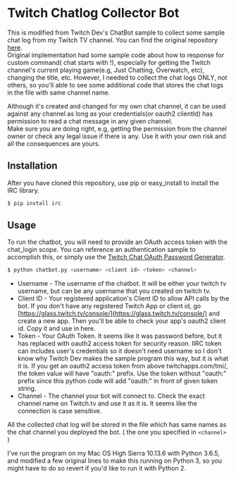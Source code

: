 # Twitch Chatlog Collector Bot
This is modified from Twitch Dev's ChatBot sample to collect some sample chat log from my Twitch TV channel. You can find the original repository [here](https://github.com/TwitchDev/chat-samples/tree/master/python).<br/>
Original implementation had some sample code about how to response for custom command( chat starts with !), especially for getting the Twitch channel's current playing game(e.g, Just Chatting, Overwatch, etc), changing the title, etc. However, I needed to collect the chat logs ONLY, not others, so you'll able to see some additional code that stores the chat logs in the file with same channel name. 

Although it's created and changed for my own chat channel, it can be used against any channel as long as your credentials(or oauth2 clientId) has permission to read a chat message in any given channel. <br/>
Make sure you are doing right, e.g, getting the permission from the channel owner or check any legal issue if there is any. Use it with your own risk and all the consequences are yours.



## Installation
After you have cloned this repository, use pip or easy_install to install the IRC library.

```sh
$ pip install irc
```

## Usage
To run the chatbot, you will need to provide an OAuth access token with the chat_login scope.  You can reference an authentication sample to accomplish this, or simply use the [Twitch Chat OAuth Password Generator](http://twitchapps.com/tmi/).

```sh
$ python chatbot.py <username> <client id> <token> <channel>
```
* Username - The username of the chatbot. It will be either your twitch tv username, but can be any username that you created on twitch tv.
* Client ID - Your registered application's Client ID to allow API calls by the bot. If you don't have any registered Twitch App or client id, go [https://glass.twitch.tv/console/](https://glass.twitch.tv/console/) and create a new app. Then you'll be able to check your app's oauth2 client id. Copy it and use in here.
* Token - Your OAuth Token. It seems like it was password before, but it has replaced with oauth2 access token for security reason. IIRC token can includes user's credentials so it doesn't need username so I don't know why Twitch Dev makes the sample program this way, but it is what it is. If you get an oauth2 access token from above twitchapps.com/tmi/, the token value will have "oauth:" prefix. Use the token without "oauth:" prefix since this python code will add "oauth:" in front of given token string.
* Channel - The channel your bot will connect to. Check the exact channel name on Twitch.tv and use it as it is. It seems like the connection is case sensitive.

All the collected chat log will be stored in the file which has same names as the chat channel you deployed the bot. ( the one you specified in `<channel>` )

I've run the program on my Mac OS High Sierra 10.13.6 with Python 3.6.5, and modified a few original lines to make this running on Python 3, so you might have to do so revert if you'd like to run it with Python 2.
